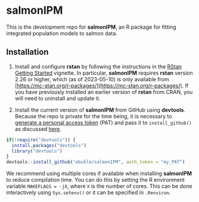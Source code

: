 # salmonIPM

This is the development repo for **salmonIPM**, an R package for fitting integrated population models to salmon data.

## Installation

1. Install and configure **rstan** by following the instructions in the [RStan Getting Started](https://github.com/stan-dev/rstan/wiki/RStan-Getting-Started) vignette. In particular, **salmonIPM** requires **rstan** version 2.26 or higher, which (as of 2023-05-10) is only available from [https://mc-stan.org/r-packages/](https://mc-stan.org/r-packages/). If you have previously installed an earlier version of **rstan** from CRAN, you will need to uninstall and update it.

2. Install the current version of **salmonIPM** from GitHub using **devtools**. Because the repo is private for the time being, it is necessary to [generate a personal access token](https://github.com/settings/tokens) (PAT) and pass it to `install_github()` as discussed [here](https://stackoverflow.com/questions/21171142/how-to-install-r-package-from-private-repo-using-devtools-install-github).

```r
if(!require("devtools")) {
  install.packages("devtools")
  library("devtools")
}
devtools::install_github("ebuhle/salmonIPM", auth_token = "my_PAT")
```

We recommend using multiple cores if available when installing **salmonIPM** to reduce compilation time. You can do this by setting the R environment variable `MAKEFLAGS = -jX`, where `X` is the number of cores. This can be done interactively using `Sys.setenv()` or it can be specified in `.Renviron`.
